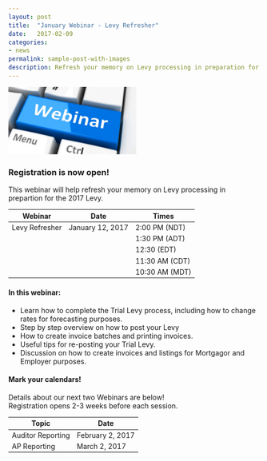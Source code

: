 ```yaml
---
layout: post
title:  "January Webinar - Levy Refresher"
date:   2017-02-09
categories:
- news
permalink: sample-post-with-images
description: Refresh your memory on Levy processing in preparation for the 2017 Levy.
---
```


![Webinar](/images/webinar.png "Webinar")


### **Registration is now open!** 

This webinar will help refresh your memory on Levy processing in prepartion for the 2017 Levy.

| Webinar | Date | Times |
| ---- | ---- | ---- |
| Levy Refresher | January 12, 2017 | 2:00 PM (NDT) |
| | | 1:30 PM (ADT) |
| | | 12:30 (EDT) |
| | | 11:30 AM (CDT) |
| | | 10:30 AM (MDT) |

#### **In this webinar:**  

- Learn how to complete the Trial Levy process, including how to change rates for forecasting purposes.
- Step by step overview on how to post your Levy
- How to create invoice batches and printing invoices.
- Useful tips for re-posting your Trial Levy.
- Discussion on how to create invoices and listings for Mortgagor and Employer purposes.



#### **Mark your calendars!**

Details about our next two Webinars are below!  
Registration opens 2-3 weeks before each session.

| Topic | Date |
| ---- | ---- |
| Auditor Reporting | February 2, 2017 |
| AP Reporting | March 2, 2017 |


